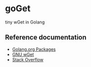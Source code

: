 # goGet                                                                                                                  
tiny wGet in Golang                                                             

## Reference documentation
- [Golang.org Packages](http://golang.org/pkg/)
- [GNU wGet](http://www.gnu.org/software/wget/)
- [Stack Overflow](http://stackoverflow.com/)
